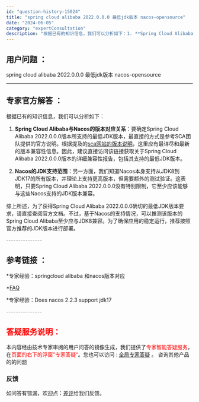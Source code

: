 ```yaml
---
id: "question-history-15024"
title: "spring cloud alibaba 2022.0.0.0 最低jdk版本 nacos-opensource"
date: "2024-06-05"
category: "expertConsultation"
description: "根据已有的知识信息，我们可以分析如下：1. **Spring Cloud Alibaba与Nacos的版本对应关系**：要确定Spring Cloud Alibaba 2022.0.0.0版本所支持的最低JDK版本，最直接的方式是参考SCA团队提供的官方说明。根据提及的[sca网站的版本说明](ht"
---
```


## 用户问题 ： 
 spring cloud alibaba 2022.0.0.0 最低jdk版本 nacos-opensource 

---------------
## 专家官方解答 ：

根据已有的知识信息，我们可以分析如下：

1. **Spring Cloud Alibaba与Nacos的版本对应关系**：要确定Spring Cloud Alibaba 2022.0.0.0版本所支持的最低JDK版本，最直接的方式是参考SCA团队提供的官方说明。根据提及的[sca网站的版本说明](https://sca.aliyun.com/docs/2023/overview/version-explain/?spm=5176.29160081.0.0.74805a752XWBvK)，这里应有最详尽和最新的版本兼容性信息。因此，建议直接访问该链接获取关于Spring Cloud Alibaba 2022.0.0.0版本的详细兼容性报告，包括其支持的最低JDK版本。

2. **Nacos的JDK支持范围**：另一方面，我们知道Nacos本身支持从JDK8到JDK17的所有版本，并理论上支持更高版本，但需要额外的测试验证。这表明，只要Spring Cloud Alibaba 2022.0.0.0没有特别限制，它至少应该能够与这些Nacos支持的JDK版本兼容。

综上所述，为了获得Spring Cloud Alibaba 2022.0.0.0确切的最低JDK版本要求，请直接查阅官方文档。不过，基于Nacos的支持情况，可以推测该版本的Spring Cloud Alibaba至少应与JDK8兼容。为了确保应用的稳定运行，推荐按照官方推荐的JDK版本进行部署。


<font color="#949494">---------------</font> 


## 参考链接 ：

*专家经验：springcloud alibaba 和nacos版本对应 
 
 *[FAQ](https://nacos.io/docs/latest/guide/user/faq)
 
 *专家经验：Does nacos 2.2.3 support jdk17 


 <font color="#949494">---------------</font> 
 


## <font color="#FF0000">答疑服务说明：</font> 

本内容经由技术专家审阅的用户问答的镜像生成，我们提供了<font color="#FF0000">专家智能答疑服务</font>，在<font color="#FF0000">页面的右下的浮窗”专家答疑“</font>。您也可以访问 : [全局专家答疑](https://opensource.alibaba.com/chatBot) 。 咨询其他产品的的问题

### 反馈
如问答有错漏，欢迎点：[差评](https://ai.nacos.io/user/feedbackByEnhancerGradePOJOID?enhancerGradePOJOId=15118)给我们反馈。
